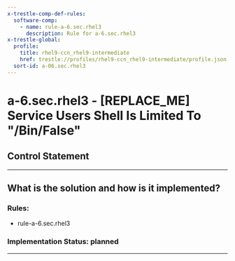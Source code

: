 ```yaml
---
x-trestle-comp-def-rules:
  software-comp:
    - name: rule-a-6.sec.rhel3
      description: Rule for a-6.sec.rhel3
x-trestle-global:
  profile:
    title: rhel9-ccn_rhel9-intermediate
    href: trestle://profiles/rhel9-ccn_rhel9-intermediate/profile.json
  sort-id: a-06.sec.rhel3
---
```


# a-6.sec.rhel3 - \[REPLACE_ME\] Service Users Shell Is Limited To "/Bin/False"

## Control Statement

______________________________________________________________________

## What is the solution and how is it implemented?

<!-- For implementation status enter one of: implemented, partial, planned, alternative, not-applicable -->

<!-- Note that the list of rules under ### Rules: is read-only and changes will not be captured after assembly to JSON -->

<!-- Add control implementation description here for control: a-6.sec.rhel3 -->

### Rules:

  - rule-a-6.sec.rhel3

### Implementation Status: planned

______________________________________________________________________
